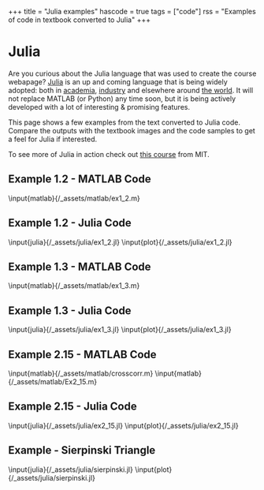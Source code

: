+++
title = "Julia examples"
hascode = true
tags = ["code"]
rss = "Examples of code in textbook converted to Julia"
+++

# Julia

Are you curious about the Julia language that was used to create the course
webapage? [Julia](https://julialang.org) is an up and coming language that 
is being widely adopted: both in [academia](https://julialang.org/learning/classes/), 
[industry](https://en.wikipedia.org/wiki/Julia_(programming_language)#Adoption) and elsewhere around [the
world](https://juliahub.com/case-studies/). It will not replace MATLAB (or
Python) any time soon, but it is being actively developed with a lot of
interesting & promising features. 

This page shows a few examples from the text converted to Julia code. Compare
the outputs with the textbook images and the code samples to get a feel for
Julia if interested. 

To see more of Julia in action check out [this
course](https://computationalthinking.mit.edu/) from MIT. 

## Example 1.2 - MATLAB Code
\input{matlab}{/_assets/matlab/ex1_2.m}

## Example 1.2 - Julia Code
\input{julia}{/_assets/julia/ex1_2.jl}
\input{plot}{/_assets/julia/ex1_2.jl}

## Example 1.3 - MATLAB Code
\input{matlab}{/_assets/matlab/ex1_3.m}

## Example 1.3 - Julia Code

\input{julia}{/_assets/julia/ex1_3.jl}
\input{plot}{/_assets/julia/ex1_3.jl}

## Example 2.15 - MATLAB Code

\input{matlab}{/_assets/matlab/crosscorr.m}
\input{matlab}{/_assets/matlab/Ex2_15.m}

## Example 2.15 - Julia Code 
\input{julia}{/_assets/julia/ex2_15.jl}
\input{plot}{/_assets/julia/ex2_15.jl}

## Example - Sierpinski Triangle
\input{julia}{/_assets/julia/sierpinski.jl}
\input{plot}{/_assets/julia/sierpinski.jl}
